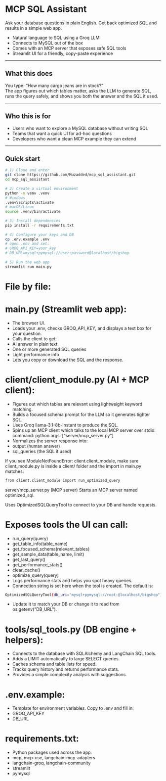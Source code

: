 # MCP SQL Assistant
 
Ask your database questions in plain English. Get back optimized SQL and results in a simple web app.
 
- Natural language to SQL using a Groq LLM  
- Connects to MySQL out of the box  
- Comes with an MCP server that exposes safe SQL tools  
- Streamlit UI for a friendly, copy-paste experience
 
---
 
## What this does
 
You type: “How many cargo jeans are in stock?”  
The app figures out which tables matter, asks the LLM to generate SQL, runs the query safely, and shows you both the answer and the SQL it used.
 
---
 
## Who this is for
 
- Users who want to explore a MySQL database without writing SQL  
- Teams that want a quick UI for ad-hoc questions  
- Developers who want a clean MCP example they can extend
 
---
 
## Quick start
 
```bash
# 1) Clone and enter
git clone https://github.com/Muzadded/mcp_sql_assistant.git
cd mcp_sql_assistant
 
# 2) Create a virtual environment
python -m venv .venv
# Windows
.venv\Scripts\activate
# macOS/Linux
source .venv/bin/activate
 
# 3) Install dependencies
pip install -r requirements.txt
 
# 4) Configure your keys and DB
cp .env.example .env
# open .env and set:
# GROQ_API_KEY=your_key
# DB_URL=mysql+pymysql://user:password@localhost/bigshop
 
# 5) Run the web app
streamlit run main.py
```
# File by file:

# main.py (Streamlit web app):
- The browser UI.
- Loads your .env, checks GROQ_API_KEY, and displays a text box for your question.
- Calls the client to get:
- AI answer in plain text
- One or more generated SQL queries
- Light performance info
- Lets you copy or download the SQL and the response.

# client/client_module.py (AI + MCP client):
- Figures out which tables are relevant using lightweight keyword matching.
- Builds a focused schema prompt for the LLM so it generates tighter SQL.
- Uses Groq llama-3.1-8b-instant to produce the SQL.
- Spins up an MCP client which talks to the local MCP server over stdio:
command: python
args: ["server/mcp_server.py"]
- Normalizes the server response into:
- output (human answer)
- sql_queries (the SQL it used)

If you see ModuleNotFoundError: client.client_module, make sure client_module.py is inside a client/ folder and the import in main.py matches:
```bash
from client.client_module import run_optimized_query
```
server/mcp_server.py (MCP server)
Starts an MCP server named optimized_sql.

Uses OptimizedSQLQueryTool to connect to your DB and handle requests.

# Exposes tools the UI can call:
- run_query(query)
- get_table_info(table_name)
- get_focused_schema(relevant_tables)
- get_sample_data(table_name, limit)
- get_last_query()
- get_performance_stats()
- clear_cache()
- optimize_query(query)
- Logs performance stats and helps you spot heavy queries.
- Connection string is set here when the tool is created. The default is:
```bash
OptimizedSQLQueryTool(db_uri="mysql+pymysql://root:@localhost/bigshop")
```
- Update it to match your DB or change it to read from os.getenv("DB_URL").

# tools/sql_tools.py (DB engine + helpers):
- Connects to the database with SQLAlchemy and LangChain SQL tools.
- Adds a LIMIT automatically to large SELECT queries.
- Caches schema and table lists for speed.
- Tracks query history and returns performance stats.
- Provides a simple complexity analysis with suggestions.

# .env.example:
- Template for environment variables. Copy to .env and fill in:
- GROQ_API_KEY
- DB_URL

# requirements.txt:
- Python packages used across the app:
- mcp, mcp-use, langchain-mcp-adapters
- langchain-groq, langchain-community
- streamlit
- pymysql
